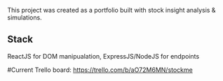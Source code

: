 This project was created as a portfolio built with stock insight analysis & simulations.

## Stack
ReactJS for DOM manipualation,
ExpressJS/NodeJS for endpoints

#Current Trello board:
https://trello.com/b/aO72M6MN/stockme
